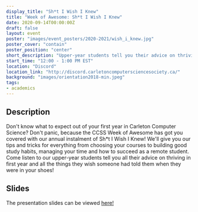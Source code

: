 ```yaml
---
display_title: "Sh*t I Wish I Knew"
title: "Week of Awesome: Sh*t I Wish I Knew"
date: 2020-09-14T00:00:00Z
draft: false
layout: event
poster: "images/event_posters/2020-2021/wish_i_knew.jpg"
poster_cover: "contain"
poster_position: "center"
short_description: "Upper-year students tell you their advice on thriving in first year and all the things they wish someone had told them when they were in your shoes!"
start_time: "12:00 - 1:00 PM EST"
location: "Discord"
location_link: "http://discord.carletoncomputersciencesociety.ca/"
background: "images/orientation2018-min.jpeg"
tags:
- academics
---
```


## Description

Don't know what to expect out of your first year in Carleton Computer Science? Don't panic, because the CCSS Week of Awesome has got you covered with our annual instalment of Sh*t I Wish I Knew! We'll give you our tips and tricks for everything from choosing your courses to building good study habits, managing your time and how to succeed as a remote student. Come listen to our upper-year students tell you all their advice on thriving in first year and all the things they wish someone had told them when they were in your shoes!

## Slides
The presentation slides can be viewed [here!](http://ccss.carleton.ca/slides/wish_i_knew_2020.pdf)
